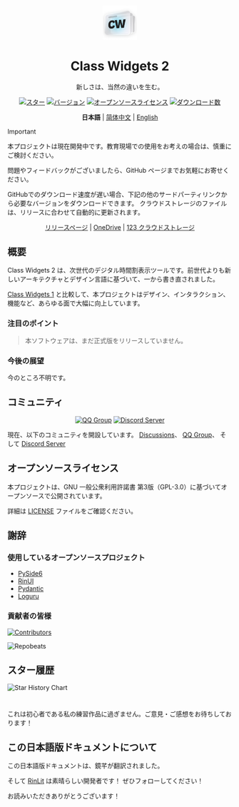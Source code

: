 <div align="center">
<img src="../../assets/images/logo.png" width="15%" alt="Class Widgets 2">
<h1>Class Widgets 2</h1>

<p>新しさは、当然の違いを生む。</p>

<!--[![現在のバージョン](https://img.shields.io/github/v/release/rinlit-233-shiroko/class-widgets-2?style=for-the-badge&color=purple&label=%E7%8F%BE%E5%9C%A8%E3%81%AE%E3%83%90%E3%83%BC%E3%82%B8%E3%83%A7%E3%83%B3)](https://github.com/rinlit-233-shiroko/class-widgets-2/releases/latest)--->

[![スター](https://img.shields.io/github/stars/rinlit-233-shiroko/class-widgets-2?style=for-the-badge&color=orange&label=Stars)](https://github.com/rinlit-233-shiroko/class-widgets-2)
[![バージョン](https://img.shields.io/github/v/tag/rinlit-233-shiroko/class-widgets-2?include_prereleases&label=Version&color=yellow&style=for-the-badge)](https://github.com/rinlit-233-shiroko/class-widgets-2/actions)
[![オープンソースライセンス](https://img.shields.io/badge/license-GPLv3-blue.svg?label=Open-Source%20License&style=for-the-badge)](https://github.com/rinlit-233-shiroko/class-widgets-2?tab=GPL-3.0-1-ov-file)
[![ダウンロード数](https://img.shields.io/github/downloads/rinlit-233-shiroko/class-widgets-2/total.svg?label=Download%20Volume&color=green&style=for-the-badge)](https://github.com/rinlit-233-shiroko/class-widgets-2)

<b>日本語</b> | <a href="../../README.md">简体中文</a> | <a href="en_US.md">English</a>

</div>

> [!IMPORTANT]
> 本プロジェクトは現在開発中です。教育現場での使用をお考えの場合は、慎重にご検討ください。
> 
> 問題やフィードバックがございましたら、GitHub ページまでお気軽にお寄せください。
>
> GitHubでのダウンロード速度が遅い場合、下記の他のサードパーティリンクから必要なバージョンをダウンロードできます。
> クラウドストレージのファイルは、リリースに合わせて自動的に更新されます。
> 
> <div align="center">
> <a href="https://github.com/RinLit-233-shiroko/Class-Widgets-2/releases">リリースページ</a> | <a href="https://dl.gemen.pp.ua">OneDrive</a> | <a href="https://www.123865.com/s/DCyBTd-3iWxH">123 クラウドストレージ</a>
> </div>


## 概要

Class Widgets 2 は、次世代のデジタル時間割表示ツールです。前世代よりも新しいアーキテクチャとデザイン言語に基づいて、一から書き直されました。

[Class Widgets 1](https://github.com/Class-Widgets/Class-Widgets) と比較して、本プロジェクトはデザイン、インタラクション、機能など、あらゆる面で大幅に向上しています。

### 注目のポイント

> 本ソフトウェアは、まだ正式版をリリースしていません。

### 今後の展望

今のところ不明です。

## コミュニティ

<div align="center">

[![QQ Group](https://img.shields.io/badge/QQ%20Group-1060640788-blue.svg?logo=qq&color=blue&style=for-the-badge)](https://qm.qq.com/cgi-bin/qm/qr?k=BXGtB7cDFM9CdfIcf9dfmxIWYh9noL6k&jump_from=webapi&authKey=wqfE+jZfLoO52DdVo2KBkVCrzgsxJX78cxx4vaRIHrOKo7tPp9VGsRTx4/kPUZuw)
[![Discord Server](https://img.shields.io/discord/1332636953719476284?style=for-the-badge&logo=discord&logoColor=ffffff&label=Discord%20Server&labelColor=5865f2)](https://discord.gg/EFF4PpqpqZ)

</div>

現在、以下のコミュニティを開設しています。
[Discussions](https://github.com/orgs/Class-Widgets/discussions)、
[QQ Group](https://qm.qq.com/q/E7oAD4hNbW)、
そして [Discord Server](https://discord.gg/EFF4PpqpqZ)

## オープンソースライセンス

本プロジェクトは、GNU 一般公衆利用許諾書 第3版（GPL-3.0）に基づいてオープンソースで公開されています。

詳細は [LICENSE](LICENSE) ファイルをご確認ください。

## 謝辞

### 使用しているオープンソースプロジェクト

- [PySide6](https://www.qt.io/qt-for-python)
- [RinUI](https://github.com/rinlit-233-shiroko/rin-ui)
- [Pydantic](https://docs.pydantic.dev/latest/)
- [Loguru](https://github.com/Delgan/loguru)

### 貢献者の皆様

[![Contributors](http://contrib.nn.ci/api?repo=rinlit-233-shiroko/class-widgets-2)](https://github.com/rinlit-233-shiroko/class-widgets-2/graphs/contributors)

![Repobeats](https://repobeats.axiom.co/api/embed/804be9d62a4ed9c120de1e7b6e3919e8a3dd3c92.svg "Repobeats analytics image")

## スター履歴

<picture>
   <source media="(prefers-color-scheme: dark)" srcset="https://api.star-history.com/svg?repos=rinlit-233-shiroko/class-widgets-2&type=Date&theme=dark" />
   <source media="(prefers-color-scheme: light)" srcset="https://api.star-history.com/svg?repos=rinlit-233-shiroko/class-widgets-2&type=Date" />
   <img alt="Star History Chart" src="https://api.star-history.com/svg?repos=rinlit-233-shiroko/class-widgets-2&type=Date" />
 </picture>

#

これは初心者である私の練習作品に過ぎません。ご意見・ご感想をお待ちしております！

## この日本語版ドキュメントについて

この日本語版ドキュメントは、鏡芊が翻訳されました。

そして [RinLit](https://github.com/RinLit-233-shiroko) は素晴らしい開発者です！
ぜひフォローしてください！

お読みいただきありがとうございます！

